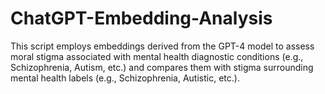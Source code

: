 # ChatGPT-Embedding-Analysis
This script employs embeddings derived from the GPT-4 model to assess moral stigma associated with mental health diagnostic conditions (e.g., Schizophrenia, Autism, etc.) and compares them with stigma surrounding mental health labels (e.g., Schizophrenia, Autistic, etc.).
